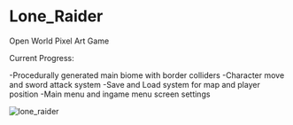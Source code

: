 # Lone_Raider
Open World Pixel Art Game

Current Progress:

-Procedurally generated main biome with border colliders
-Character move and sword attack system
-Save and Load system for map and player position
-Main menu and ingame menu screen settings


![lone_raider](https://user-images.githubusercontent.com/60736526/117009385-f903cd00-aceb-11eb-9b1f-ea305e637cc0.jpg)
